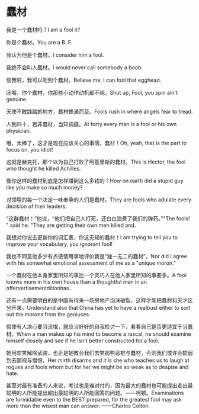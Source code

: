 # 蠢材

<p><span class="chinese">我是一个蠢材吗？</span><span class="english">I am a fool it?</span></p>

<p><span class="chinese">你是个蠢材。</span><span class="english">You are a B. F.</span></p>

<p><span class="chinese">我认为他是个蠢材。</span><span class="english">I consider him a fool.</span></p>

<p><span class="chinese">我绝不会叫人蠢材。</span><span class="english">I would never call somebody a boob.</span></p>

<p><span class="chinese">信我啦，我可以呃到个蠢材。</span><span class="english">Believe me, I can fool that egghead.</span></p>

<p><span class="chinese">闭嘴，你个蠢材，你那些小动作动机都不纯。</span><span class="english">Shut up, Fool, you spin ain't genuine.</span></p>

<p><span class="chinese">天使不敢践踏的地方，蠢材蜂涌而至。</span><span class="english">Fools rush in where angels fear to tread.</span></p>

<p><span class="chinese">人到四十，若非蠢材，当知调摄。</span><span class="english">At forty every man is a fool or his own physician.</span></p>

<p><span class="chinese">哦，太棒了，这才是现在应该关心的事情，蠢材！</span><span class="english">Oh, yeah, that is the part to focus on, you idiot!</span></p>

<p><span class="chinese">这就是赫克托，那个以为自己打败了阿基里斯的蠢材。</span><span class="english">This is Hector, the fool who thought he killed Achilles.</span></p>

<p><span class="chinese">像你这样的蠢材到底是怎样赚到这么多钱的？</span><span class="english">How on earth did a stupid guy like you make so much money?</span></p>

<p><span class="chinese">对领导的每一个决定一味奉承的人们是蠢材。</span><span class="english">They are fools who adulate every decision of their leaders.</span></p>

<p><span class="chinese">“这群蠢材！”他说，“他们把自己人打死，还白白浪费了我们的弹药。”</span><span class="english">"The fools! " said he. "They are getting their own men killed and.</span></p>

<p><span class="chinese">我想对你说去更新你的词汇表，你这无知的蠢材！</span><span class="english">I am trying to tell you to improve your vocabulary, you ignorant fool!</span></p>

<p><span class="chinese">我也不同意他多少有点感情用事地评价我是“独一无二的蠢材”。</span><span class="english">Nor did I agree with his somewhat emotional assessment of me as a "unique moron."</span></p>

<p><span class="chinese">一个蠢材在他本身家里所知的事比一个灵巧人在他人家里所知的事要多。</span><span class="english">A fool knows more in his own house than a thoughtful man in an offervertisementditionhas.</span></p>

<p><span class="chinese">还有一点需要明白的是中国有待来一场房地产泡沫破裂，这样才能把蠢材和天才区分开来。</span><span class="english">Understand also that China has yet to have a realbust either to sort out the morons from the geniuses.</span></p>

<p><span class="chinese">假使有人决心要当流氓，就应当好好的自我检讨一下，看看自己是否更适宜于当蠢材。</span><span class="english">When a man makes up his mind to become a rascal, he should examine himself closely and see if he isn't better constructed for a fool.</span></p>

<p><span class="chinese">她用欢笑解除武装，也正是她教会我们去笑那些恶棍与蠢材，否则我们或许会软弱到去鄙视与憎恨。</span><span class="english">Her mirth disarms and it is she who teaches us to laugh at rogues and fools whom but for her we might be so weak as to despise and hate.</span></p>

<p><span class="chinese">甚至对最有准备的人来说，考试也是难对付的，因为最大的蠢材也可能提出走出最聪明的人所能提出超出最聪明的人所能回答的问题。——柯顿。</span><span class="english">Examinations are formidable even to the BEST prepared, for the greatest fool may ask more than the wisest man can answer. ——Charles Colton.</span></p>

